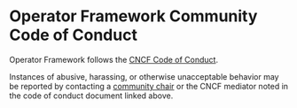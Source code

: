 # Operator Framework Community Code of Conduct

Operator Framework follows the [CNCF Code of Conduct](https://github.com/cncf/foundation/blob/master/code-of-conduct.md).

Instances of abusive, harassing, or otherwise unacceptable behavior may be reported by contacting
a [community chair](./GOVERNANCE.md#operations) or the CNCF mediator noted in the code of conduct document linked above.
